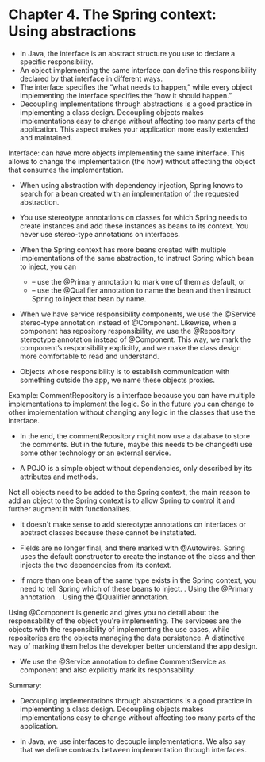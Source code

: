 # Chapter 4. The Spring context: Using abstractions


-  In Java, the interface is an abstract structure you use to declare a specific responsibility. 
- An object implementing the same interface can define this responsibility declared by that interface in different ways.
-  The interface specifies the “what needs to happen,” while every object implementing the interface specifies the “how it should happen.”
-  Decoupling implementations through abstractions is a good practice in implementing a class design. Decoupling objects makes implementations easy to change without affecting too many parts of the application. This aspect makes your application more easily extended and maintained.

Interface: can have more objects implementing the same initerface. This allows to change the implementatiion (the how) without affecting the object that consumes the implementation.

- When using abstraction with dependency injection, Spring knows to search for a bean created with an implementation of the requested abstraction.
- You use stereotype annotations on classes for which Spring needs to create instances and add these instances as beans to its context. You never use stereo-type annotations on interfaces.
- When the Spring context has more beans created with multiple implementations of the same abstraction, to instruct Spring which bean to inject, you can 
  - – use the @Primary annotation to mark one of them as default, or 
  - – use the @Qualifier annotation to name the bean and then instruct Spring to  inject that bean by name.

- When we have service responsibility components, we use the @Service stereo-type annotation instead of @Component. Likewise, when a component has repository responsibility, we use the @Repository stereotype annotation instead of @Component. This way, we mark the component’s responsibility explicitly, and we make the class design more comfortable to read and understand.

- Objects whose responsibility is to establish communication with something outside the app, we name these objects proxies.

Example: CommentRepository is a interface because you can have multiple implementations to implement the logic. So in the future you can change to other implementation without changing any logic in the classes that use the interface.
  - In the end, the commentRepository might now use a database to store the comments. But in the future, maybe this needs to be changedti use some other technology or an external service.

  - A POJO is a simple object without dependencies, only described by its attributes and methods.

  Not all objects need to be added to the Spring context, the main reason to add an object to the Spring context is to allow Spring to control it and further augment it with functionalites.

  - It doesn't make sense to add stereotype annotations on interfaces or abstract classes because these cannot be instatiated.

  - Fields are no longer final, and there marked with @Autowires. Spring uses the default constructor to create the instance ot the class and then injects the two dependencies from its context.

  - If more than one bean of the same type exists in the Spring context, you need to tell Spring which of these beans to inject.
    . Using the @Primary annotation.
    . Using the @Qualifier annotation.

Using @Component is generic and gives you no detail about the responsability of the object you're implementing.
The servicees are the objects with the responsibility of implementing the use cases, while repositories are the objects managing the data persistence. A distinctive way of marking them helps the developer better understand the app design.
  - We use the @Service annotation to define CommentService as component and also explicitly mark its responsability.

  Summary: 
  - Decoupling implementations through abstractions is a good practice in implementing a class design. Decoupling objects makes implementations easy to change without affecting too many parts of the application. 

- In Java, we use interfaces to decouple implementations. We also say that we define contracts between implementation through interfaces.